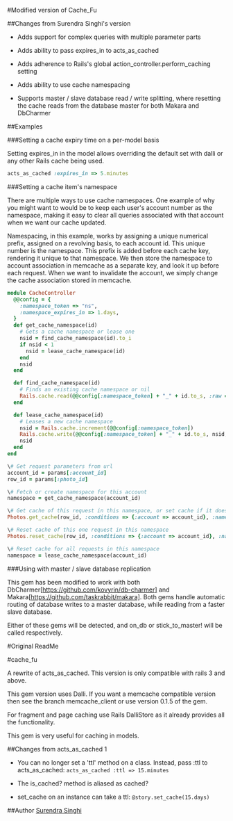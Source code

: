 
#Modified version of Cache_Fu

##Changes from Surendra Singhi's version

* Adds support for complex queries with multiple parameter parts

* Adds ability to pass expires_in to acts_as_cached

* Adds adherence to Rails's global action_controller.perform_caching setting

* Adds ability to use cache namespacing

* Supports master / slave database read / write splitting, where resetting the cache reads from the database master for both Makara and DbCharmer


##Examples

###Setting a cache expiry time on a per-model basis

Setting expires_in in the model allows overriding the default set with dalli or any other Rails cache being used.

```ruby
acts_as_cached :expires_in => 5.minutes
````

###Setting a cache item's namespace

There are multiple ways to use cache namespaces. One example of why you might want to would be to keep each user's account number as the namespace, making it easy to clear all queries associated with that account when we want our cache updated.

Namespacing, in this example, works by assigning a unique numerical prefix, assigned on a revolving basis, to each account id. This unique number is the namespace. This prefix is added before each cache key, rendering it unique to that namespace. We then store the namespace to account association in memcache as a separate key, and look it up before each request. When we want to invalidate the account, we simply change the cache association stored in memcache.

```ruby
module CacheController
  @@config = {
    :namespace_token => "ns",
    :namespace_expires_in => 1.days,
  }
  def get_cache_namespace(id)
    # Gets a cache namespace or lease one
    nsid = find_cache_namespace(id).to_i
    if nsid < 1
      nsid = lease_cache_namespace(id)
    end
    nsid
  end

  def find_cache_namespace(id)
    # Finds an existing cache namespace or nil
    Rails.cache.read(@@config[:namespace_token] + "_" + id.to_s, :raw => true)
  end

  def lease_cache_namespace(id)
    # Leases a new cache namespace
    nsid = Rails.cache.increment(@@config[:namespace_token])
    Rails.cache.write(@@config[:namespace_token] + "_" + id.to_s, nsid, :expires_in => @@config[:namespace_expires_in], :raw => true)
    nsid
  end
end

\# Get request parameters from url
account_id = params[:account_id]
row_id = params[:photo_id]

\# Fetch or create namespace for this account
namespace = get_cache_namespace(account_id)

\# Get cache of this request in this namespace, or set cache if it doesn't exist
Photos.get_cache(row_id, :conditions => {:account => account_id}, :namespace => namespace)

\# Reset cache of this one request in this namespace
Photos.reset_cache(row_id, :conditions => {:account => account_id}, :namespace => namespace)

\# Reset cache for all requests in this namespace
namespace = lease_cache_namespace(account_id)
```

###Using with master / slave database replication

This gem has been modified to work with both DbCharmer[https://github.com/kovyrin/db-charmer] and Makara[https://github.com/taskrabbit/makara]. Both gems handle automatic routing of database writes to a master database, while reading from a faster slave database.

Either of these gems will be detected, and on_db or stick_to_master! will be called respectively.

#Original ReadMe

#cache_fu

A rewrite of acts_as_cached.
This version is only compatible with rails 3 and above.

This gem version uses Dalli.
If you want a memcache compatible version then see the branch memcache_client or use version 0.1.5 of the gem.

For fragment and page caching use Rails DalliStore as it already provides all the functionality.

This gem is very useful for caching in models.

##Changes from acts_as_cached 1

* You can no longer set a 'ttl' method on a class. Instead, pass :ttl to acts_as_cached: `acts_as_cached :ttl => 15.minutes`

* The is_cached? method is aliased as cached?

* set_cache on an instance can take a ttl: `@story.set_cache(15.days)`

##Author
[Surendra Singhi](ssinghi@kreeti.com)
